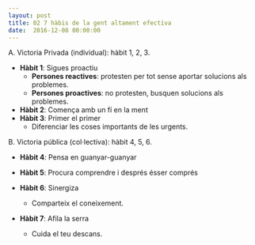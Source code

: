 ```yaml
---
layout: post
title: 02 7 hàbis de la gent altament efectiva
date:  2016-12-08 00:00:00
---
```



A. Victoria Privada (individual): hàbit 1, 2, 3.

- **Hàbit 1**: Sigues proactiu
    - **Persones reactives**: protesten per tot sense aportar solucions als problemes.
    - **Persones proactives**: no protesten, busquen solucions als problemes.
- **Hàbit 2**: Comença amb un fí en la ment
- **Hàbit 3**: Primer el primer
    - Diferenciar les coses importants de les urgents.

B. Victoria pública (col·lectiva): hàbit 4, 5, 6.
- **Hàbit 4**: Pensa en guanyar-guanyar
- **Hàbit 5**: Procura comprendre i després ésser comprés
- **Hàbit 6**: Sinergiza
    - Comparteix el coneixement.

- **Hàbit 7**: Afila la serra
    - Cuida el teu descans.



